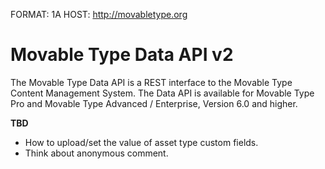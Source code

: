 FORMAT: 1A
HOST: http://movabletype.org

# Movable Type Data API v2
The Movable Type Data API is a REST interface to the Movable Type Content Management System.
The Data API is available for Movable Type Pro and Movable Type Advanced / Enterprise, Version 6.0 and higher.

**TBD**

+ How to upload/set the value of asset type custom fields.
+ Think about anonymous comment.


